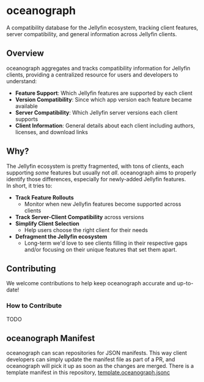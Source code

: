 # oceanograph

A compatibility database for the Jellyfin ecosystem, tracking client features, server compatibility, and general information across Jellyfin clients.

## Overview

oceanograph aggregates and tracks compatibility information for Jellyfin clients, providing a centralized resource for users and developers to understand:

- **Feature Support**: Which Jellyfin features are supported by each client
- **Version Compatibility**: Since which app version each feature became available
- **Server Compatibility**: Which Jellyfin server versions each client supports
- **Client Information**: General details about each client including authors, licenses, and download links

## Why?

The Jellyfin ecosystem is pretty fragmented, with tons of clients, each supporting *some* features but usually not *all*. oceanograph aims to properly identify those differences, especially for newly-added Jellyfin features.  
In short, it tries to:

- **Track Feature Rollouts**
  - Monitor when new Jellyfin features become supported across clients
- **Track Server-Client Compatibility** across versions
- **Simplify Client Selection**
  - Help users choose the right client for their needs
- **Defragment the Jellyfin ecosystem**
  - Long-term we'd love to see clients filling in their respective gaps and/or focusing on their unique features that set them apart.

## Contributing

We welcome contributions to help keep oceanograph accurate and up-to-date!

### How to Contribute

TODO

## oceanograph Manifest

oceanograph can scan repositories for JSON manifests. This way client developers can simply update the manifest file as part of a PR, and oceanograph will pick it up as soon as the changes are merged.
There is a template manifest in this repository, [template.oceanograph.jsonc](template.oceanograph.jsonc)
